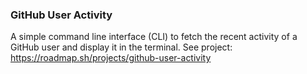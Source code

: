 ### GitHub User Activity
A simple command line interface (CLI) to fetch the recent activity of a GitHub user and display it in the terminal. 
See project: https://roadmap.sh/projects/github-user-activity
